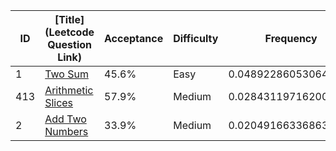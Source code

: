 |ID|[Title](Leetcode Question Link)|Acceptance|Difficulty|Frequency|
|----|-----|----|---|---|
|1|[Two Sum]( https://leetcode.com/problems/two-sum)|45.6%|Easy|0.04892286053064383|
|413|[Arithmetic Slices]( https://leetcode.com/problems/arithmetic-slices)|57.9%|Medium|0.028431197162004825|
|2|[Add Two Numbers]( https://leetcode.com/problems/add-two-numbers)|33.9%|Medium|0.020491663368639005|

